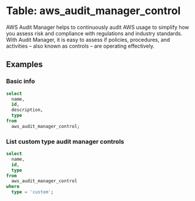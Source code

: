 # Table: aws_audit_manager_control

AWS Audit Manager helps to continuously audit AWS usage to simplify how you assess risk and compliance with regulations and industry standards. With Audit Manager, it is easy to assess if policies, procedures, and activities – also known as controls – are operating effectively.

## Examples

### Basic info

```sql
select
  name,
  id,
  description,
  type
from
  aws_audit_manager_control;
```


### List custom type audit manager controls

```sql
select
  name,
  id,
  type
from
  aws_audit_manager_control
where
  type = 'custom';
```
